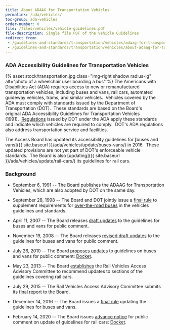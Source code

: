 ```yaml
---
title: About ADAAG for Transportation Vehicles
permalink: /ada/vehicles/
toc-group: ada-vehicles
order-number: 0
file: /files/vehicles/vehicle-guidelines.pdf
file-description: Single file PDF of the Vehicle Guidelines
redirect_from:
 - /guidelines-and-standards/transportation/vehicles/adaag-for-transportation-vehicles/
 - /guidelines-and-standards/transportation/vehicles/about-adaag-for-transportation-vehicles/
---
```


### ADA Accessibility Guidelines for Transportation Vehicles
{% asset stock/transportation.jpg class="img-right shadow radius-lg" alt="photo of  a wheelchair user boarding a bus" %}
The Americans with Disabilities Act (ADA) requires access to new or remanufactured transportation vehicles, including buses and vans, rail cars, automated guideway vehicles, trams, and similar vehicles.  Vehicles covered by the ADA must comply with standards issued by the Department of Transportation (DOT).  These standards are based on the Board's original ADA Accessibility Guidelines for Transportation Vehicles (1991).  [Regulations](https://www.transit.dot.gov/regulations-and-guidance/civil-rights-ada/ada-regulations) issued by DOT under the ADA apply these standards and indicate which vehicles are required to comply.  DOT's ADA regulations also address transportation service and facilities. 

The Access Board has updated its accessibility guidelines for [buses and vans]({{ site.baseurl }}/ada/vehicles/update/buses-vans/) in 2016.  These updated provisions are not yet part of DOT's enforceable vehicle standards.  The Board is also [updating]({{ site.baseurl }}/ada/vehicles/update/rail-cars/) its guidelines for rail cars.  

### Background

- September 6, 1991 -- The Board publishes the ADAAG for Transportation Vehicles, which are also adopted by DOT on the same day.

- September 28, 1998 -- The Board and DOT jointly issue a [final rule](https://www.federalregister.gov/documents/1998/09/28/98-25420/americans-with-disabilities-act-accessibility-guidelines-for-transportation-vehicles-over-the-road) to supplement requirements for [over-the-road buses](https://www.federalregister.gov/documents/1998/09/28/98-25420/americans-with-disabilities-act-accessibility-guidelines-for-transportation-vehicles-over-the-road) in the vehicles guidelines and standards.

- April 11, 2007 -- The Board releases [draft updates](https://www.regulations.gov/document?D=ATBCB-2007-0006-0001) to the guidelines for buses and vans for public comment.

- November 19, 2008 -- The Board releases [revised draft updates](https://www.regulations.gov/document?D=ATBCB-2007-0006-0002) to the guidelines for buses and vans for public comment.

- July 26, 2010 -- The Board [proposes updates](https://www.regulations.gov/document?D=ATBCB-2010-0004-0001) to guidelines on buses and vans for public comment: [Docket](https://www.regulations.gov/docket?D=ATBCB-2010-0004).

- May 23, 2013 -- The Board [establishes](https://www.regulations.gov/document?D=ATBCB-2013-0006-0010) the Rail Vehicles Access Advisory Committee to recommend updates to sections of the guidelines covering rail cars.

- July 29, 2015 -- The Rail Vehicles Access Advisory Committee submits its [final report](https://www.regulations.gov/document?D=ATBCB-2013-0006-0179) to the Board.

- December 14, 2016 -- The Board issues a [final rule](https://www.regulations.gov/document?D=ATBCB-2010-0004-0092) updating the guidelines for buses and vans.

- February 14, 2020 -- The Board issues [advance notice](https://www.regulations.gov/document?D=ATBCB-2020-0002-0001) for public comment on update of guidelines for rail cars: [Docket](https://www.regulations.gov/document?D=ATBCB-2020-0002-0001/).
